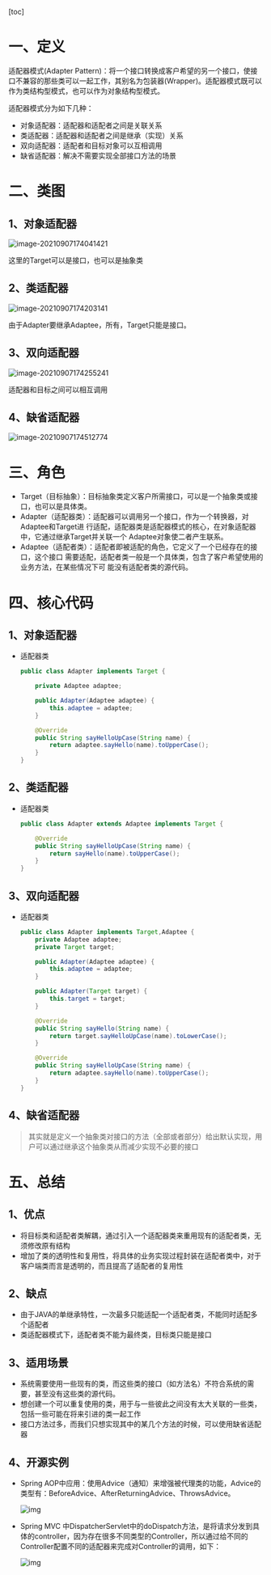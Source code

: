 [toc]

# 一、定义

适配器模式(Adapter Pattern)：将一个接口转换成客户希望的另一个接口，使接口不兼容的那些类可以一起工作，其别名为包装器(Wrapper)。适配器模式既可以作为类结构型模式，也可以作为对象结构型模式。

适配器模式分为如下几种：

- 对象适配器：适配器和适配者之间是关联关系
- 类适配器：适配器和适配者之间是继承（实现）关系
- 双向适配器：适配者和目标对象可以互相调用
- 缺省适配器：解决不需要实现全部接口方法的场景



# 二、类图

## 1、对象适配器

![image-20210907174041421](https://gitee.com/firewolf/allinone/raw/master/images/image-20210907174041421.png)

这里的Target可以是接口，也可以是抽象类

## 2、类适配器

![image-20210907174203141](https://gitee.com/firewolf/allinone/raw/master/images/image-20210907174203141.png)

由于Adapter要继承Adaptee，所有，Target只能是接口。

## 3、双向适配器

![image-20210907174255241](https://gitee.com/firewolf/allinone/raw/master/images/image-20210907174255241.png)

适配器和目标之间可以相互调用

## 4、缺省适配器

![image-20210907174512774](https://gitee.com/firewolf/allinone/raw/master/images/image-20210907174512774.png)

# 三、角色

- Target（目标抽象）：目标抽象类定义客户所需接口，可以是一个抽象类或接口，也可以是具体类。
- Adapter（适配器类）：适配器可以调用另一个接口，作为一个转换器，对Adaptee和Target进 行适配，适配器类是适配器模式的核心，在对象适配器中，它通过继承Target并关联一个 Adaptee对象使二者产生联系。
- Adaptee（适配者类）：适配者即被适配的角色，它定义了一个已经存在的接口，这个接口 需要适配，适配者类一般是一个具体类，包含了客户希望使用的业务方法，在某些情况下可 能没有适配者类的源代码。

# 四、核心代码

## 1、对象适配器

- 适配器类

  ```java
  public class Adapter implements Target {
  
      private Adaptee adaptee;
  
      public Adapter(Adaptee adaptee) {
          this.adaptee = adaptee;
      }
  
      @Override
      public String sayHelloUpCase(String name) {
          return adaptee.sayHello(name).toUpperCase();
      }
  }
  ```

## 2、类适配器

- 适配器类

  ```java
  public class Adapter extends Adaptee implements Target {
  
      @Override
      public String sayHelloUpCase(String name) {
          return sayHello(name).toUpperCase();
      }
  }
  ```

## 3、双向适配器

- 适配器类

  ```java
  public class Adapter implements Target,Adaptee {
      private Adaptee adaptee;
      private Target target;
  
      public Adapter(Adaptee adaptee) {
          this.adaptee = adaptee;
      }
  
      public Adapter(Target target) {
          this.target = target;
      }
  
      @Override
      public String sayHello(String name) {
          return target.sayHelloUpCase(name).toLowerCase();
      }
  
      @Override
      public String sayHelloUpCase(String name) {
          return adaptee.sayHello(name).toUpperCase();
      }
  }
  ```

## 4、缺省适配器

> 其实就是定义一个抽象类对接口的方法（全部或者部分）给出默认实现，用户可以通过继承这个抽象类从而减少实现不必要的接口



# 五、总结

## 1、优点

- 将目标类和适配者类解耦，通过引入一个适配器类来重用现有的适配者类，无须修改原有结构
- 增加了类的透明性和复用性，将具体的业务实现过程封装在适配者类中，对于客户端类而言是透明的，而且提高了适配者的复用性

## 2、缺点

- 由于JAVA的单继承特性，一次最多只能适配一个适配者类，不能同时适配多个适配者
- 类适配器模式下，适配者类不能为最终类，目标类只能是接口

## 3、适用场景

- 系统需要使用一些现有的类，而这些类的接口（如方法名）不符合系统的需要，甚至没有这些类的源代码。
- 想创建一个可以重复使用的类，用于与一些彼此之间没有太大关联的一些类，包括一些可能在将来引进的类一起工作
- 接口方法过多，而我们只想实现其中的某几个方法的时候，可以使用缺省适配器

## 4、开源实例

- Spring AOP中应用：使用Advice（通知）来增强被代理类的功能，Advice的类型有：BeforeAdvice、AfterReturningAdvice、ThrowsAdvice。

  ![img](https://gitee.com/firewolf/allinone/raw/master/images/watermark,type_ZmFuZ3poZW5naGVpdGk,shadow_10,text_aHR0cHM6Ly9ibG9nLmNzZG4ubmV0L3l1YW44ODI2OTZ5YW4=,size_16,color_FFFFFF,t_70.png)

- Spring MVC 中DispatcherServlet中的doDispatch方法，是将请求分发到具体的controller，因为存在很多不同类型的Controller，所以通过给不同的Controller配置不同的适配器来完成对Controller的调用，如下：

  ![img](https://gitee.com/firewolf/allinone/raw/master/images/watermark,type_ZmFuZ3poZW5naGVpdGk,shadow_10,text_aHR0cHM6Ly9ibG9nLmNzZG4ubmV0L3l1YW44ODI2OTZ5YW4=,size_16,color_FFFFFF,t_70.jpeg)

